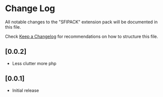 # Change Log

All notable changes to the "SFIPACK" extension pack will be documented in this file.

Check [Keep a Changelog](http://keepachangelog.com/) for recommendations on how to structure this file.

## [0.0.2]
- Less clutter more php
## [0.0.1]
- Initial release
